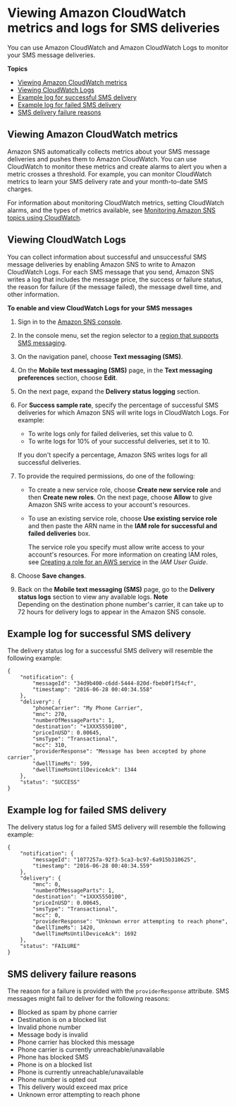 # Viewing Amazon CloudWatch metrics and logs for SMS deliveries<a name="sms_stats_cloudwatch"></a>

You can use Amazon CloudWatch and Amazon CloudWatch Logs to monitor your SMS message deliveries\.

**Topics**
+ [Viewing Amazon CloudWatch metrics](#sms_stats_cloudwatch_metrics)
+ [Viewing CloudWatch Logs](#sns-viewing-cloudwatch-logs)
+ [Example log for successful SMS delivery](#example-log-successful-sms-delivery)
+ [Example log for failed SMS delivery](#example-log-failed-sms-delivery)
+ [SMS delivery failure reasons](#sms_stats_delivery_fail_reasons)

## Viewing Amazon CloudWatch metrics<a name="sms_stats_cloudwatch_metrics"></a>

Amazon SNS automatically collects metrics about your SMS message deliveries and pushes them to Amazon CloudWatch\. You can use CloudWatch to monitor these metrics and create alarms to alert you when a metric crosses a threshold\. For example, you can monitor CloudWatch metrics to learn your SMS delivery rate and your month\-to\-date SMS charges\.

For information about monitoring CloudWatch metrics, setting CloudWatch alarms, and the types of metrics available, see [Monitoring Amazon SNS topics using CloudWatch](sns-monitoring-using-cloudwatch.md)\.

## Viewing CloudWatch Logs<a name="sns-viewing-cloudwatch-logs"></a>

You can collect information about successful and unsuccessful SMS message deliveries by enabling Amazon SNS to write to Amazon CloudWatch Logs\. For each SMS message that you send, Amazon SNS writes a log that includes the message price, the success or failure status, the reason for failure \(if the message failed\), the message dwell time, and other information\.

**To enable and view CloudWatch Logs for your SMS messages**

1. Sign in to the [Amazon SNS console](https://console.aws.amazon.com/sns/home)\.

1. In the console menu, set the region selector to a [region that supports SMS messaging](sns-supported-regions-countries.md)\.

1. On the navigation panel, choose **Text messaging \(SMS\)**\.

1. On the **Mobile text messaging \(SMS\)** page, in the **Text messaging preferences** section, choose **Edit**\.

1. On the next page, expand the **Delivery status logging** section\.

1. For **Success sample rate**, specify the percentage of successful SMS deliveries for which Amazon SNS will write logs in CloudWatch Logs\. For example:
   + To write logs only for failed deliveries, set this value to 0\.
   + To write logs for 10% of your successful deliveries, set it to 10\.

   If you don't specify a percentage, Amazon SNS writes logs for all successful deliveries\.

1. To provide the required permissions, do one of the following:
   + To create a new service role, choose **Create new service role** and then **Create new roles**\. On the next page, choose **Allow** to give Amazon SNS write access to your account's resources\.
   + To use an existing service role, choose **Use existing service role** and then paste the ARN name in the **IAM role for successful and failed deliveries** box\.

     The service role you specify must allow write access to your account's resources\. For more information on creating IAM roles, see [Creating a role for an AWS service](https://docs.aws.amazon.com/IAM/latest/UserGuide/id_roles_create_for-service.html#roles-creatingrole-service-console) in the *IAM User Guide*\. 

1. Choose **Save changes**\.

1. Back on the **Mobile text messaging \(SMS\)** page, go to the **Delivery status logs** section to view any available logs\.
**Note**  
Depending on the destination phone number's carrier, it can take up to 72 hours for delivery logs to appear in the Amazon SNS console\. 

## Example log for successful SMS delivery<a name="example-log-successful-sms-delivery"></a>

The delivery status log for a successful SMS delivery will resemble the following example:

```
{
    "notification": {
        "messageId": "34d9b400-c6dd-5444-820d-fbeb0f1f54cf",
        "timestamp": "2016-06-28 00:40:34.558"
    },
    "delivery": {
        "phoneCarrier": "My Phone Carrier",
        "mnc": 270,
        "numberOfMessageParts": 1,
        "destination": "+1XXX5550100",
        "priceInUSD": 0.00645,
        "smsType": "Transactional",
        "mcc": 310,
        "providerResponse": "Message has been accepted by phone carrier",
        "dwellTimeMs": 599,
        "dwellTimeMsUntilDeviceAck": 1344
    },
    "status": "SUCCESS"
}
```

## Example log for failed SMS delivery<a name="example-log-failed-sms-delivery"></a>

The delivery status log for a failed SMS delivery will resemble the following example:

```
{
    "notification": {
        "messageId": "1077257a-92f3-5ca3-bc97-6a915b310625",
        "timestamp": "2016-06-28 00:40:34.559"
    },
    "delivery": {
        "mnc": 0,
        "numberOfMessageParts": 1,
        "destination": "+1XXX5550100",
        "priceInUSD": 0.00645,
        "smsType": "Transactional",
        "mcc": 0,
        "providerResponse": "Unknown error attempting to reach phone",
        "dwellTimeMs": 1420,
        "dwellTimeMsUntilDeviceAck": 1692
    },
    "status": "FAILURE"
}
```

## SMS delivery failure reasons<a name="sms_stats_delivery_fail_reasons"></a>

The reason for a failure is provided with the `providerResponse` attribute\. SMS messages might fail to deliver for the following reasons:
+ Blocked as spam by phone carrier
+ Destination is on a blocked list
+ Invalid phone number
+ Message body is invalid
+ Phone carrier has blocked this message
+ Phone carrier is currently unreachable/unavailable
+ Phone has blocked SMS
+ Phone is on a blocked list
+ Phone is currently unreachable/unavailable
+ Phone number is opted out
+ This delivery would exceed max price
+ Unknown error attempting to reach phone
